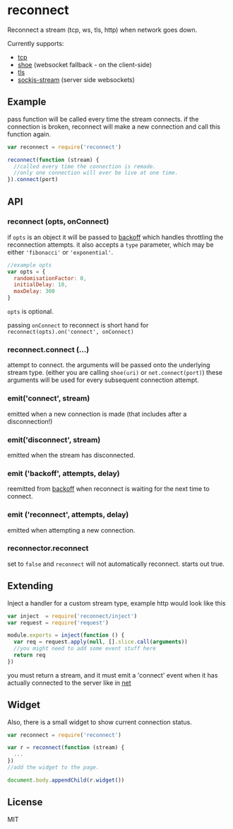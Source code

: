# reconnect

Reconnect a stream (tcp, ws, tls, http) when network goes down.

Currently supports:
* [tcp](http://nodejs.org/api/net.html)
* [shoe](https://github.com/substack/shoe) (websocket fallback - on the client-side)
* [tls](http://nodejs.org/api/tls.html)
* [sockjs-stream](https://github.com/Raynos/sockjs-stream) (server side websockets)

## Example

pass function will be called every time the stream connects.
if the connection is broken, reconnect will make a new connection
and call this function again.
``` js
var reconnect = require('reconnect')

reconnect(function (stream) {
  //called every time the connection is remade.
  //only one connection will ever be live at one time.
}).connect(port)
```

## API

### reconnect (opts, onConnect)

if `opts` is an object it will be passed to [backoff](https://github.com/MathieuTurcotte/node-backoff)
which handles throttling the reconnection attempts. it also accepts a `type` parameter, which may
be either `'fibonacci'` or `'exponential'`.

``` js
//example opts
var opts = {
  randomisationFactor: 0,
  initialDelay: 10,
  maxDelay: 300
}
```

`opts` is optional.

passing `onConnect` to reconnect is short hand for `reconnect(opts).on('connect', onConnect)`

### reconnect.connect (...)

attempt to connect. the arguments will be passed onto the underlying stream type.
(either you are calling `shoe(uri)` or `net.connect(port)`)
these arguments will be used for every subsequent connection attempt.

### emit('connect', stream)

emitted when a new connection is made (that includes after a disconnection!)

### emit('disconnect', stream)

emitted when the stream has disconnected.

### emit ('backoff', attempts, delay)

reemitted from [backoff](https://github.com/MathieuTurcotte/node-backoff)
when reconnect is waiting for the next time to connect.

### emit ('reconnect', attempts, delay)

emitted when attempting a new connection.

### reconnector.reconnect

set to `false` and `reconnect` will not automatically reconnect.
starts out true.

## Extending

Inject a handler for a custom stream type, example http would look like this

``` js
var inject  = require('reconnect/inject')
var request = require('request')

module.exports = inject(function () {
  var req = request.apply(null, [].slice.call(arguments))
  //you might need to add some event stuff here
  return req
})

```

you must return a stream, and it must emit a 'connect' event when it has
actually connected to the server like in [net](http://nodejs.org/api/net.html)

## Widget

Also, there is a small widget to show current connection status.

``` js
var reconnect = require('reconnect')

var r = reconnect(function (stream) {
  ...
})
//add the widget to the page.

document.body.appendChild(r.widget())

```

## License

MIT
